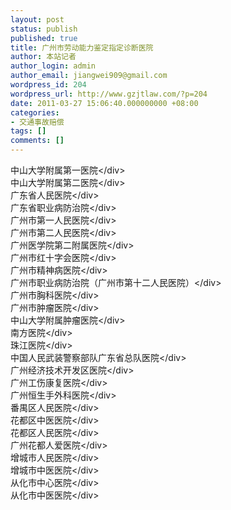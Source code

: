```yaml
---
layout: post
status: publish
published: true
title: 广州市劳动能力鉴定指定诊断医院
author: 本站记者
author_login: admin
author_email: jiangwei909@gmail.com
wordpress_id: 204
wordpress_url: http://www.gzjtlaw.com/?p=204
date: 2011-03-27 15:06:40.000000000 +08:00
categories:
- 交通事故赔偿
tags: []
comments: []
---
```

<div>中山大学附属第一医院<&#47;div>
<div>中山大学附属第二医院<&#47;div>
<div>广东省人民医院<&#47;div>
<div>广东省职业病防治院<&#47;div>
<div>广州市第一人民医院<&#47;div>
<div>广州市第二人民医院<&#47;div>
<div>广州医学院第二附属医院<&#47;div>
<div>广州市红十字会医院<&#47;div>
<div>广州市精神病医院<&#47;div>
<div>广州市职业病防治院（广州市第十二人民医院）<&#47;div>
<div>广州市胸科医院<&#47;div>
<div>广州市肿瘤医院<&#47;div>
<div>中山大学附属肿瘤医院<&#47;div>
<div>南方医院<&#47;div>
<div>珠江医院<&#47;div>
<div>中国人民武装警察部队广东省总队医院<&#47;div>
<div>广州经济技术开发区医院<&#47;div>
<div>广州工伤康复医院<&#47;div>
<div>广州恒生手外科医院<&#47;div>
<div>番禺区人民医院<&#47;div>
<div>花都区中医医院<&#47;div>
<div>花都区人民医院<&#47;div>
<div>广州花都人爱医院<&#47;div>
<div>增城市人民医院<&#47;div>
<div>增城市中医医院<&#47;div>
<div>从化市中心医院<&#47;div>
<div>从化市中医医院<&#47;div>

